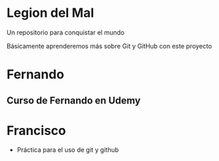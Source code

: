 # Legion del Mal
Un repositorio para conquistar el mundo

Básicamente aprenderemos más sobre Git y GitHub con este proyecto


# Fernando


## Curso de Fernando en Udemy

# Francisco
* Práctica para el uso de git y github
